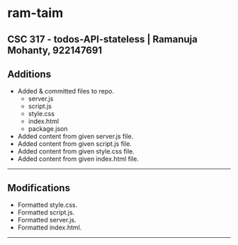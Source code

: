 # ram-taim
CSC 317 - todos-API-stateless | Ramanuja Mohanty, 922147691
---
## Additions
- Added & committed files to repo.
	- server.js
	- script.js
	- style.css
	- index.html
	- package.json
- Added content from given server.js file.
- Added content from given script.js file.
- Added content from given style.css file.
- Added content from given index.html file.
---
## Modifications
- Formatted style.css.
- Formatted script.js.
- Formatted server.js.
- Formatted index.html.
---
